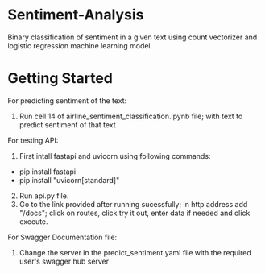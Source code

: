 # Sentiment-Analysis
Binary classification of sentiment in a given text using count vectorizer and logistic regression machine learning model.

# Getting Started
For predicting sentiment of the text:

1. Run cell 14 of airline_sentiment_classification.ipynb file; with text to predict sentiment of that text

For testing API:
1. First intall fastapi and uvicorn using following commands:
- pip install fastapi
- pip install "uvicorn[standard]"
2. Run api.py file.
3. Go to the link provided after running sucessfully; in http address add "/docs"; click on routes, click try it out, enter data if needed and click execute. 

For Swagger Documentation file:
1. Change the server in the predict_sentiment.yaml file with the required user's swagger hub server
